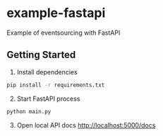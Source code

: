 # example-fastapi
Example of eventsourcing with FastAPI

## Getting Started
1. Install dependencies
```zsh
pip install -r requirements.txt
```
2. Start FastAPI process
```zsh
python main.py
```
3. Open local API docs [http://localhost:5000/docs](http://localhost:5000/docs)